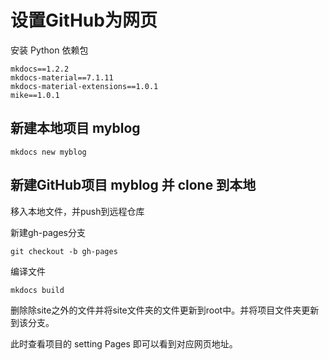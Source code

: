 # 设置GitHub为网页



安装 Python 依赖包

```
mkdocs==1.2.2
mkdocs-material==7.1.11
mkdocs-material-extensions==1.0.1
mike==1.0.1
```



## 新建本地项目 myblog

```shell
mkdocs new myblog
```



## 新建GitHub项目 myblog 并 clone 到本地

移入本地文件，并push到远程仓库

新建gh-pages分支

```
git checkout -b gh-pages
```

编译文件

```shell
mkdocs build
```

删除除site之外的文件并将site文件夹的文件更新到root中。并将项目文件夹更新到该分支。

此时查看项目的 setting Pages 即可以看到对应网页地址。
